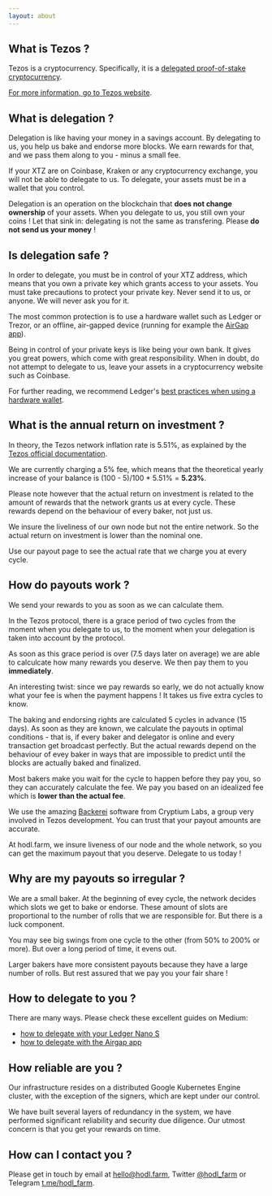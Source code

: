 ```yaml
---
layout: about
---
```


## What is Tezos ?

Tezos is a cryptocurrency. Specifically, it is a [delegated proof-of-stake cryptocurrency](https://en.bitcoinwiki.org/wiki/DPoS).

[For more information, go to Tezos website](https://tezos.com).

## What is delegation ?

Delegation is like having your money in a savings account. By delegating to us, you help us bake and endorse more blocks. We earn rewards for that, and we pass them along to you - minus a small fee.

If your XTZ are on Coinbase, Kraken or any cryptocurrency exchange, you will not be able to delegate to us. To delegate, your assets must be in a wallet that you control.

Delegation is an operation on the blockchain that **does not change ownership** of your assets. When you delegate to us, you still own your coins ! Let that sink in: delegating is not the same as transfering. Please **do not send us your money** !

## Is delegation safe ?

In order to delegate, you must be in control of your XTZ address, which means that you own a private key which grants access to your assets. You must take precautions to protect your private key. Never send it to us, or anyone. We will never ask you for it.

The most common protection is to use a hardware wallet such as Ledger or Trezor, or an offline, air-gapped device (running for example the [AirGap app](https://airgap.it/)).

Being in control of your private keys is like being your own bank. It gives you great powers, which come with great responsibility. When in doubt, do not attempt to delegate to us, leave your assets in a cryptocurrency website such as Coinbase.

For further reading, we recommend Ledger's [best practices when using a hardware wallet](https://www.ledger.com/academy/hardwarewallet/best-practices-when-using-a-hardware-wallet/).

## What is the annual return on investment ?

In theory, the Tezos network inflation rate is 5.51%, as explained by the [Tezos official documentation](https://tezos.gitlab.io/whitedoc/proof_of_stake.html#inflation).

We are currently charging a 5% fee, which means that the theoretical yearly increase of your balance is (100 - 5)/100 * 5.51% = **5.23%**.

Please note however that the actual return on investment is related to the amount of rewards that the network grants us at every cycle. These rewards depend on the behaviour of every baker, not just us.

We insure the liveliness of our own node but not the entire network. So the actual return on investment is lower than the nominal one.

Use our payout page to see the actual rate that we charge you at every cycle.

## How do payouts work ?

We send your rewards to you as soon as we can calculate them.

In the Tezos protocol, there is a grace period of two cycles from the moment when you delegate to us, to the moment when your delegation is taken into account by the protocol.

As soon as this grace period is over (7.5 days later on average) we are able to calculcate how many rewards you deserve. We then pay them to you **immediately**.

An interesting twist: since we pay rewards so early, we do not actually know what your fee is when the payment happens ! It takes us five extra cycles to know.

The baking and endorsing rights are calculated 5 cycles in advance (15 days). As soon as they are known, we calculate the payouts in optimal conditions - that is, if every baker and delegator is online and every transaction get broadcast perfectly. But the actual rewards depend on the behaviour of evey baker in ways that are impossible to predict until the blocks are actually baked and finalized.

Most bakers make you wait for the cycle to happen before they pay you, so they can accurately calculate the fee. We pay you based on an idealized fee which is **lower than the actual fee**.

We use the amazing [Backerei](https://github.com/cryptiumlabs/backerei) software from Cryptium Labs, a group very involved in Tezos development. You can trust that your payout amounts are accurate.

At hodl.farm, we insure liveness of our node and the whole network, so you can get the maximum payout that you deserve. Delegate to us today !

## Why are my payouts so irregular ?

We are a small baker. At the beginning of evey cycle, the network decides which slots we get to bake or endorse. These amount of slots are proportional to the number of rolls that we are responsible for. But there is a luck component.

You may see big swings from one cycle to the other (from 50% to 200% or more). But over a long period of time, it evens out.

Larger bakers have more consistent payouts because they have a large number of rolls. But rest assured that we pay you your fair share !

## How to delegate to you ?

There are many ways. Please check these excellent guides on Medium:

* [how to delegate with your Ledger Nano S](https://medium.com/cryptium/how-to-delegate-tezzies-tezos-xtz-with-your-ledger-nano-s-with-initial-setup-screenshots-519c9ae6654f)
* [how to delegate with the Airgap app](https://medium.com/airgap-it/airgap-how-to-delegate-tezos-86c392809535)

## How reliable are you ?

Our infrastructure resides on a distributed Google Kubernetes Engine cluster, with the exception of the signers, which are kept under our control.

We have built several layers of redundancy in the system, we have performed significant reliability and security due diligence. Our utmost concern is that you get your rewards on time.

## How can I contact you ?

Please get in touch by email at hello@hodl.farm, Twitter [@hodl_farm](https://twitter.com/hodl_farm) or Telegram [t.me/hodl_farm](https://t.me/hodl_farm).
